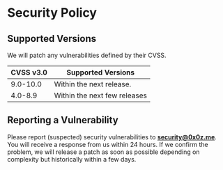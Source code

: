# Security Policy

## Supported Versions

We will patch any vulnerabilities defined by their CVSS.

| CVSS v3.0 | Supported Versions                        |
| --------- | ----------------------------------------- |
| 9.0-10.0  | Within the next release.                  |
| 4.0-8.9   | Within the next few releases              |

## Reporting a Vulnerability

Please report (suspected) security vulnerabilities to
**[security@0x0z.me](mailto:security@0x0z.me)**. You will receive a response from
us within 24 hours. If we confirm the problem, we will release a patch as soon
as possible depending on complexity but historically within a few days.
